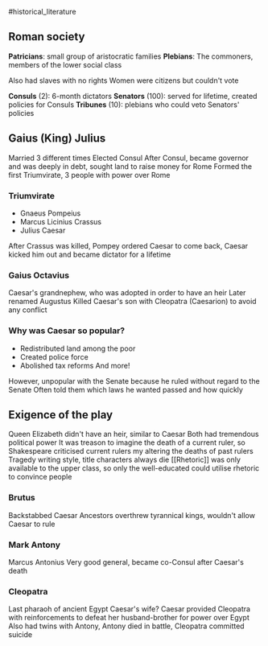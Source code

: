 #historical_literature 

## Roman society
**Patricians**: small group of aristocratic families
**Plebians**: The commoners, members of the lower social class

Also had slaves with no rights
Women were citizens but couldn't vote

**Consuls** (2): 6-month dictators
**Senators** (100): served for lifetime, created policies for Consuls
**Tribunes** (10): plebians who could veto Senators' policies

## Gaius (King) Julius
Married 3 different times
Elected Consul
After Consul, became governor and was deeply in debt, sought land to raise money for Rome
Formed the first Triumvirate, 3 people with power over Rome

### Triumvirate
- Gnaeus Pompeius
- Marcus Licinius Crassus
- Julius Caesar

After Crassus was killed, Pompey ordered Caesar to come back, Caesar kicked him out and became dictator for a lifetime

### Gaius Octavius
Caesar's grandnephew, who was adopted in order to have an heir
Later renamed Augustus
Killed Caesar's son with Cleopatra (Caesarion) to avoid any conflict

### Why was Caesar so popular?
- Redistributed land among the poor
- Created police force
- Abolished tax reforms
And more!

However, unpopular with the Senate because he ruled without regard to the Senate
Often told them which laws he wanted passed and how quickly

## Exigence of the play
Queen Elizabeth didn't have an heir, similar to Caesar
Both had tremendous political power
It was treason to imagine the death of a current ruler, so Shakespeare criticised current rulers my altering the deaths of past rulers
Tragedy writing style, title characters always die
[[Rhetoric]] was only available to the upper class, so only the well-educated could utilise rhetoric to convince people

### Brutus
Backstabbed Caesar
Ancestors overthrew tyrannical kings, wouldn't allow Caesar to rule

### Mark Antony
Marcus Antonius
Very good general, became co-Consul after Caesar's death

### Cleopatra
Last pharaoh of ancient Egypt
Caesar's wife?
Caesar provided Cleopatra with reinforcements to defeat her husband-brother for power over Egypt
Also had twins with Antony, Antony died in battle, Cleopatra committed suicide